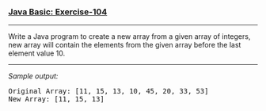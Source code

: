 ### [Java Basic: Exercise-104](https://www.w3resource.com/java-exercises/basic/java-basic-exercise-104.php)

***
<p>Write a Java program to create a new array from a given array of integers, new array will contain the elements from the given array before the last element value 10.</p>

***
_Sample output:_
<pre class="output">Original Array: [11, 15, 13, 10, 45, 20, 33, 53]                       
New Array: [11, 15, 13]
</pre>
